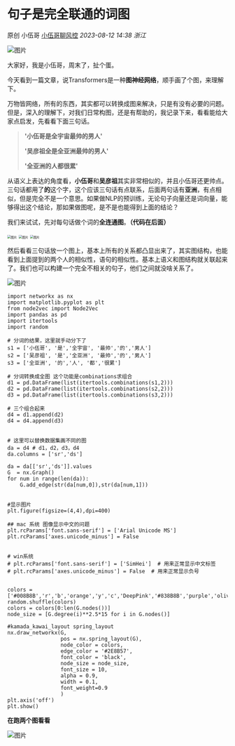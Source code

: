 # 句子是完全联通的词图

原创 小伍哥 [小伍哥聊风控](javascript:void(0);) *2023-08-12 14:38* *浙江*

![图片](https://mmbiz.qpic.cn/sz_mmbiz_png/EBka0dZichyxQwibujBIJBHjcw1j3icuribmDlicBXt8QvOGjvC3RWKiaoe1G17Dia9eeKHlVKAUGHtkjfibB41eXiaNsUA/640?wx_fmt=png&tp=webp&wxfrom=5&wx_lazy=1&wx_co=1)



大家好，我是小伍哥，周末了，扯个蛋。

今天看到一篇文章，说Transformers是一种**图神经网络**，顺手画了个图，来理解下。

万物皆网络，所有的东西，其实都可以转换成图来解决，只是有没有必要的问题。但是，深入的理解下，对我们日常构图，还是有帮助的，我记录下来，看看能给大家点启发，先看看下面三句话。

> **'小伍哥是全宇宙最帅的男人'** 
>
> **'吴彦祖全是全亚洲最帅的男人'**
>
> **'全亚洲的人都很累'**

从语义上表达的角度看，**小伍哥**和**吴彦祖**其实非常相似的，并且小伍哥还更帅点。三句话都用了**的**这个字，这个应该三句话有点联系，后面两句话有**亚洲**，有点相似，但是完全不是一个意思。如果做NLP的预训练，无论句子向量还是词向量，能够得出这个结论，那如果做图呢，是不是也能得到上面的结论？

我们来试试，先对每句话做个词的**全连通图**。**（代码在后面）**

<img src="https://mmbiz.qpic.cn/sz_mmbiz_png/EBka0dZichyxQwibujBIJBHjcw1j3icuribmLBLo359mAXMBSPg4RRppYqUEvFdiax7yR4lKNHdxtvduajvJ3qGrPQg/640?wx_fmt=png&tp=webp&wxfrom=5&wx_lazy=1&wx_co=1" alt="图片" style="zoom:50%;" />

<img src="https://mmbiz.qpic.cn/sz_mmbiz_png/EBka0dZichyxQwibujBIJBHjcw1j3icuribmic0F0dsgsQJyiahZhk1Rs3qJvzEw1eb2YKzewXT7HfEJhfLuI8Qeh6Dg/640?wx_fmt=png&tp=webp&wxfrom=5&wx_lazy=1&wx_co=1" alt="图片" style="zoom:50%;" />

<img src="https://mmbiz.qpic.cn/sz_mmbiz_png/EBka0dZichyxQwibujBIJBHjcw1j3icuribm6c4fUVGDhgtChMw9sXr6iccb40EVmslZFYicT4cXHbeEdQfg8wDpLA8A/640?wx_fmt=png&tp=webp&wxfrom=5&wx_lazy=1&wx_co=1" alt="图片" style="zoom:50%;" />

然后看看三句话放一个图上，基本上所有的关系都凸显出来了，其实图结构，也能看到上面提到的两个人的相似性，语句的相似性。基本上语义和图结构就关联起来了。我们也可以构建一个完全不相关的句子，他们之间就没啥关系了。

![图片](https://mmbiz.qpic.cn/sz_mmbiz_png/EBka0dZichyxQwibujBIJBHjcw1j3icuribmzYx47fSycnLKOkTibwyo53kkjEGxsMRNdgxjPxvoTXN1mhwiaws47tZQ/640?wx_fmt=png&tp=webp&wxfrom=5&wx_lazy=1&wx_co=1)



```
import networkx as nx
import matplotlib.pyplot as plt
from node2vec import Node2Vec
import pandas as pd
import itertools
import random

# 分词的结果，这里就手动分下了
s1 = ['小伍哥', '是','全宇宙', '最帅','的','男人']
s2 = ['吴彦祖', '是','全亚洲', '最帅','的','男人']
s3 = ['全亚洲', '的','人', '都','很累']

# 分词转换成全图 这个功能是combinations求组合
d1 = pd.DataFrame(list(itertools.combinations(s1,2)))
d2 = pd.DataFrame(list(itertools.combinations(s2,2)))
d3 = pd.DataFrame(list(itertools.combinations(s3,2)))

# 三个组合起来
d4 = d1.append(d2)
d4 = d4.append(d3)


# 这里可以替换数据集画不同的图
da = d4 # d1，d2，d3，d4
da.columns = ['sr','ds']

da = da[['sr','ds']].values
G  = nx.Graph()
for num in range(len(da)):
    G.add_edge(str(da[num,0]),str(da[num,1]))


#显示图片
plt.figure(figsize=(4,4),dpi=400)

## mac 系统 图像显示中文的问题 
plt.rcParams['font.sans-serif'] = ['Arial Unicode MS']
plt.rcParams['axes.unicode_minus'] = False


# win系统
# plt.rcParams['font.sans-serif'] = ['SimHei']  # 用来正常显示中文标签
# plt.rcParams['axes.unicode_minus'] = False  # 用来正常显示负号


colors = ['#008B8B','r','b','orange','y','c','DeepPink','#838B8B','purple','olive','#A0CBE2','#4EEE94']
random.shuffle(colors)
colors = colors[0:len(G.nodes())]
node_size = [G.degree(i)**2.5*15 for i in G.nodes()]

#kamada_kawai_layout spring_layout
nx.draw_networkx(G,
                 pos = nx.spring_layout(G),
                 node_color = colors,
                 edge_color = '#2E8B57',
                 font_color = 'black',
                 node_size = node_size,
                 font_size = 10,
                 alpha = 0.9,
                 width = 0.1,
                 font_weight=0.9
                 )
plt.axis('off')
plt.show()
```





**在跑两个图看看**

![图片](https://mmbiz.qpic.cn/sz_mmbiz_png/EBka0dZichyxQwibujBIJBHjcw1j3icuribmYPHb80mofb9DkxJ2bcHktjdfARTDVIAHZbt3icIcPicVRSI93CLpibSGA/640?wx_fmt=png&tp=webp&wxfrom=5&wx_lazy=1&wx_co=1)